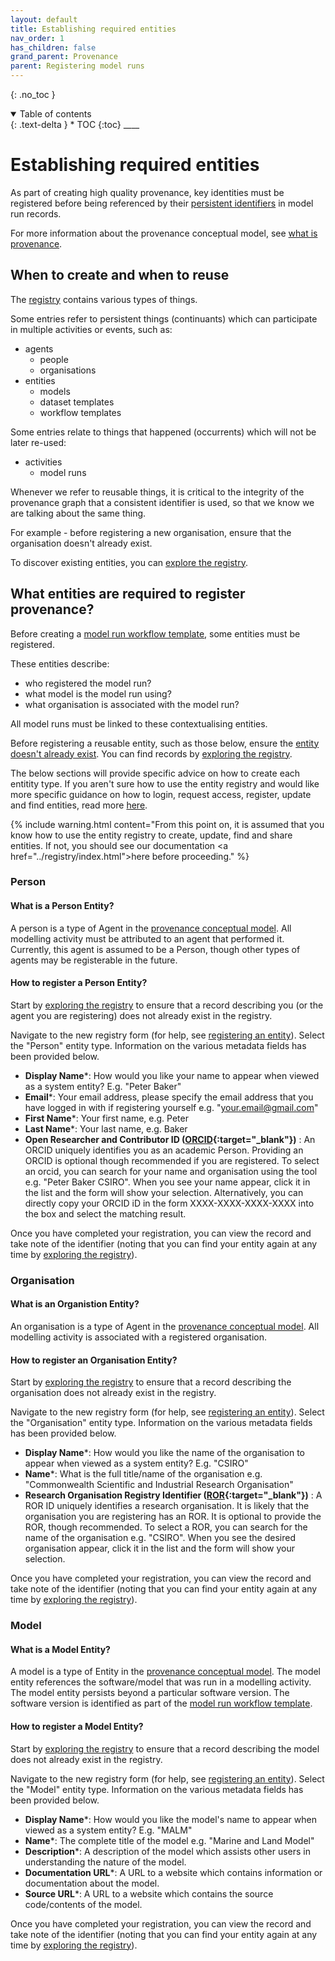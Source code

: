```yaml
---
layout: default
title: Establishing required entities
nav_order: 1
has_children: false
grand_parent: Provenance
parent: Registering model runs
---
```


{: .no_toc }

<details  open markdown="block">
  <summary>
    Table of contents
  </summary>
{: .text-delta }
* TOC
{:toc}
____
</details>

# Establishing required entities

As part of creating high quality provenance, key identities must be registered before being referenced by their [persistent identifiers](../../digital-object-identifiers.md) in model run records.

For more information about the provenance conceptual model, see [what is provenance](../overview/what-is-provenance.html).

## When to create and when to reuse

The [registry](../registry/index.html) contains various types of things.

Some entries refer to persistent things (continuants) which can participate in multiple activities or events, such as:

-   agents
    -   people
    -   organisations
-   entities
    -   models
    -   dataset templates
    -   workflow templates

Some entries relate to things that happened (occurrents) which will not be later re-used:

-   activities
    -   model runs

Whenever we refer to reusable things, it is critical to the integrity of the provenance graph that a consistent identifier is used, so that we know we are talking about the same thing.

For example - before registering a new organisation, ensure that the organisation doesn't already exist.

To discover existing entities, you can [explore the registry](../registry/exploring_the_registry.html).

## What entities are required to register provenance?

Before creating a [model run workflow template](./model-workflow-configuration.html), some entities must be registered.

These entities describe:

-   who registered the model run?
-   what model is the model run using?
-   what organisation is associated with the model run?

All model runs must be linked to these contextualising entities.

Before registering a reusable entity, such as those below, ensure the [entity doesn't already exist](#when-to-create-and-when-to-reuse). You can find records by [exploring the registry](../registry/exploring_the_registry.html).

The below sections will provide specific advice on how to create each entitity type. If you aren't sure how to use the entity registry and would like more specific guidance on how to login, request access, register, update and find entities, read more [here](../registry/index.html).

{% include warning.html content="From this point on, it is assumed that you know how to use the entity registry to create, update, find and share entities. If not, you should see our documentation <a href=\"../registry/index.html\">here</a> before proceeding." %}

### Person

#### What is a Person Entity?

A person is a type of Agent in the [provenance conceptual model](../index.html). All modelling activity must be attributed to an agent that performed it. Currently, this agent is assumed to be a Person, though other types of agents may be registerable in the future.

#### How to register a Person Entity?

Start by [exploring the registry](../registry/exploring_the_registry.html) to ensure that a record describing you (or the agent you are registering) does not already exist in the registry.

Navigate to the new registry form (for help, see [registering an entity](../registry/registering_and_updating.html)). Select the "Person" entity type. Information on the various metadata fields has been provided below.

-   **Display Name**\*: How would you like your name to appear when viewed as a system entity? E.g. "Peter Baker"
-   **Email**\*: Your email address, please specify the email address that you have logged in with if registering yourself e.g. "your.email@gmail.com"
-   **First Name**\*: Your first name, e.g. Peter
-   **Last Name**\*: Your last name, e.g. Baker
-   **Open Researcher and Contributor ID ([ORCID](https://orcid.org){:target="\_blank"})** : An ORCID uniquely identifies you as an academic Person. Providing an ORCID is optional though recommended if you are registered. To select an orcid, you can search for your name and organisation using the tool e.g. "Peter Baker CSIRO". When you see your name appear, click it in the list and the form will show your selection. Alternatively, you can directly copy your ORCID iD in the form XXXX-XXXX-XXXX-XXXX into the box and select the matching result.

Once you have completed your registration, you can view the record and take note of the identifier (noting that you can find your entity again at any time by [exploring the registry](../registry/exploring_the_registry.html)).

### Organisation

#### What is an Organistion Entity?

An organisation is a type of Agent in the [provenance conceptual model](../index.html). All modelling activity is associated with a registered organisation.

#### How to register an Organisation Entity?

Start by [exploring the registry](../registry/exploring_the_registry.html) to ensure that a record describing the organisation does not already exist in the registry.

Navigate to the new registry form (for help, see [registering an entity](../registry/registering_and_updating.html)). Select the "Organisation" entity type. Information on the various metadata fields has been provided below.

-   **Display Name**\*: How would you like the name of the organisation to appear when viewed as a system entity? E.g. "CSIRO"
-   **Name**\*: What is the full title/name of the organisation e.g. "Commonwealth Scientific and Industrial Research Organisation"
-   **Research Organisation Registry Identifier ([ROR](https://ror.org){:target="\_blank"})** : A ROR ID uniquely identifies a research organisation. It is likely that the organisation you are registering has an ROR. It is optional to provide the ROR, though recommended. To select a ROR, you can search for the name of the organisation e.g. "CSIRO". When you see the desired organisation appear, click it in the list and the form will show your selection.

Once you have completed your registration, you can view the record and take note of the identifier (noting that you can find your entity again at any time by [exploring the registry](../registry/exploring_the_registry.html)).

### Model

#### What is a Model Entity?

A model is a type of Entity in the [provenance conceptual model](../index.html). The model entity references the software/model that was run in a modelling activity. The model entity persists beyond a particular software version. The software version is identified as part of the [model run workflow template](./model-workflow-configuration.html).

#### How to register a Model Entity?

Start by [exploring the registry](../registry/exploring_the_registry.html) to ensure that a record describing the model does not already exist in the registry.

Navigate to the new registry form (for help, see [registering an entity](../registry/registering_and_updating.html)). Select the "Model" entity type. Information on the various metadata fields has been provided below.

-   **Display Name**\*: How would you like the model's name to appear when viewed as a system entity? E.g. "MALM"
-   **Name**\*: The complete title of the model e.g. "Marine and Land Model"
-   **Description**\*: A description of the model which assists other users in understanding the nature of the model.
-   **Documentation URL**\*: A URL to a website which contains information or documentation about the model.
-   **Source URL**\*: A URL to a website which contains the source code/contents of the model.

Once you have completed your registration, you can view the record and take note of the identifier (noting that you can find your entity again at any time by [exploring the registry](../registry/exploring_the_registry.html)).
